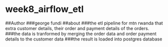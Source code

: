 # week8_airflow_etl
##Author 
###george fundi
##about
###the etl pipeline for mtn rwanda that extra customer details, their order and payment details of the orders.
###the data is tranformed by merging the order data and order payment details to the customer data
###the result is loaded into postgres database
